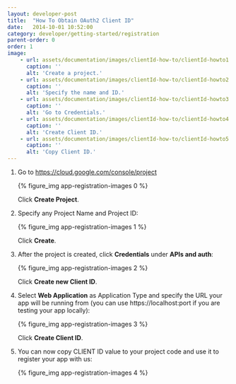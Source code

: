 ```yaml
---
layout: developer-post
title:  "How To Obtain OAuth2 Client ID"
date:   2014-10-01 10:52:00
category: developer/getting-started/registration
parent-order: 0
order: 1
image:
    - url: assets/documentation/images/clientId-how-to/clientId-howto1.png
      caption: ''
      alt: 'Create a project.'
    - url: assets/documentation/images/clientId-how-to/clientId-howto2.png
      caption: ''
      alt: 'Specify the name and ID.'
    - url: assets/documentation/images/clientId-how-to/clientId-howto3.png
      caption: ''
      alt: 'Go to Credentials.'
    - url: assets/documentation/images/clientId-how-to/clientId-howto4.png
      caption: ''
      alt: 'Create Client ID.'
    - url: assets/documentation/images/clientId-how-to/clientId-howto5.png
      caption: ''
      alt: 'Copy Client ID.'
---
```


1. Go to https://cloud.google.com/console/project

    {% figure_img app-registration-images 0 %}

    Click **Create Project**.

2. Specify any Project Name and Project ID:

    {% figure_img app-registration-images 1 %}

    Click **Create**.

3. After the project is created, click **Credentials** under **APIs and auth**:

    {% figure_img app-registration-images 2 %}

    Click **Create new Client ID**.

4. Select **Web Application** as Application Type and specify the URL your app will be running from (you can use https://localhost:port if you are testing your app locally):

    {% figure_img app-registration-images 3 %}

    Click **Create Client ID**.

5. You can now copy CLIENT ID value to your project code and use it to register your app with us:

    {% figure_img app-registration-images 4 %}





